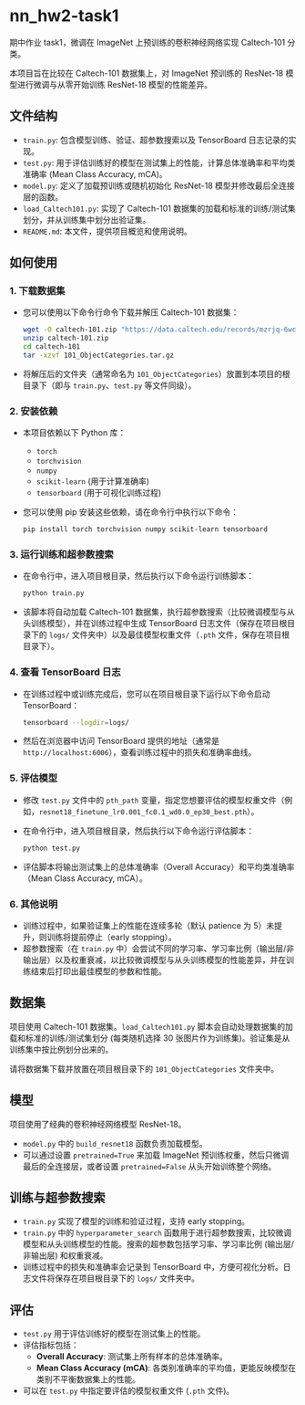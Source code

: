 # nn_hw2-task1

期中作业 task1，微调在 ImageNet 上预训练的卷积神经网络实现 Caltech-101 分类。

本项目旨在比较在 Caltech-101 数据集上，对 ImageNet 预训练的 ResNet-18 模型进行微调与从零开始训练 ResNet-18 模型的性能差异。

## 文件结构

- `train.py`: 包含模型训练、验证、超参数搜索以及 TensorBoard 日志记录的实现。
- `test.py`: 用于评估训练好的模型在测试集上的性能，计算总体准确率和平均类准确率 (Mean Class Accuracy, mCA)。
- `model.py`: 定义了加载预训练或随机初始化 ResNet-18 模型并修改最后全连接层的函数。
- `load_Caltech101.py`: 实现了 Caltech-101 数据集的加载和标准的训练/测试集划分，并从训练集中划分出验证集。
- `README.md`: 本文件，提供项目概览和使用说明。

## 如何使用

### 1. 下载数据集

- 您可以使用以下命令行命令下载并解压 Caltech-101 数据集：

  ```bash
  wget -O caltech-101.zip "https://data.caltech.edu/records/mzrjq-6wc02/files/caltech-101.zip?download=1"
  unzip caltech-101.zip
  cd caltech-101
  tar -xzvf 101_ObjectCategories.tar.gz
  ```

- 将解压后的文件夹（通常命名为 `101_ObjectCategories`）放置到本项目的根目录下（即与 `train.py`、`test.py` 等文件同级）。

### 2. 安装依赖

- 本项目依赖以下 Python 库：
  - `torch`
  - `torchvision`
  - `numpy`
  - `scikit-learn` (用于计算准确率)
  - `tensorboard` (用于可视化训练过程)
- 您可以使用 pip 安装这些依赖，请在命令行中执行以下命令：

  ```bash
  pip install torch torchvision numpy scikit-learn tensorboard
  ```

### 3. 运行训练和超参数搜索

- 在命令行中，进入项目根目录，然后执行以下命令运行训练脚本：

  ```bash
  python train.py
  ```

- 该脚本将自动加载 Caltech-101 数据集，执行超参数搜索（比较微调模型与从头训练模型），并在训练过程中生成 TensorBoard 日志文件（保存在项目根目录下的 `logs/` 文件夹中）以及最佳模型权重文件（`.pth` 文件，保存在项目根目录下）。

### 4. 查看 TensorBoard 日志

- 在训练过程中或训练完成后，您可以在项目根目录下运行以下命令启动 TensorBoard：

  ```bash
  tensorboard --logdir=logs/
  ```

- 然后在浏览器中访问 TensorBoard 提供的地址（通常是 `http://localhost:6006`），查看训练过程中的损失和准确率曲线。

### 5. 评估模型

- 修改 `test.py` 文件中的 `pth_path` 变量，指定您想要评估的模型权重文件（例如，`resnet18_finetune_lr0.001_fc0.1_wd0.0_ep30_best.pth`）。
- 在命令行中，进入项目根目录，然后执行以下命令运行评估脚本：

  ```bash
  python test.py
  ```

- 评估脚本将输出测试集上的总体准确率（Overall Accuracy）和平均类准确率（Mean Class Accuracy, mCA）。

### 6. 其他说明

- 训练过程中，如果验证集上的性能在连续多轮（默认 patience 为 5）未提升，则训练将提前停止（early stopping）。
- 超参数搜索（在 `train.py` 中）会尝试不同的学习率、学习率比例（输出层/非输出层）以及权重衰减，以比较微调模型与从头训练模型的性能差异，并在训练结束后打印出最佳模型的参数和性能。

## 数据集

项目使用 Caltech-101 数据集。`load_Caltech101.py` 脚本会自动处理数据集的加载和标准的训练/测试集划分 (每类随机选择 30 张图片作为训练集)。验证集是从训练集中按比例划分出来的。

请将数据集下载并放置在项目根目录下的 `101_ObjectCategories` 文件夹中。

## 模型

项目使用了经典的卷积神经网络模型 ResNet-18。

- `model.py` 中的 `build_resnet18` 函数负责加载模型。
- 可以通过设置 `pretrained=True` 来加载 ImageNet 预训练权重，然后只微调最后的全连接层，或者设置 `pretrained=False` 从头开始训练整个网络。

## 训练与超参数搜索

- `train.py` 实现了模型的训练和验证过程，支持 early stopping。
- `train.py` 中的 `hyperparameter_search` 函数用于进行超参数搜索，比较微调模型和从头训练模型的性能。搜索的超参数包括学习率、学习率比例 (输出层/非输出层) 和权重衰减。
- 训练过程中的损失和准确率会记录到 TensorBoard 中，方便可视化分析。日志文件将保存在项目根目录下的 `logs/` 文件夹中。

## 评估

- `test.py` 用于评估训练好的模型在测试集上的性能。
- 评估指标包括：
  - **Overall Accuracy**: 测试集上所有样本的总体准确率。
  - **Mean Class Accuracy (mCA)**: 各类别准确率的平均值，更能反映模型在类别不平衡数据集上的性能。
- 可以在 `test.py` 中指定要评估的模型权重文件 (`.pth` 文件)。
